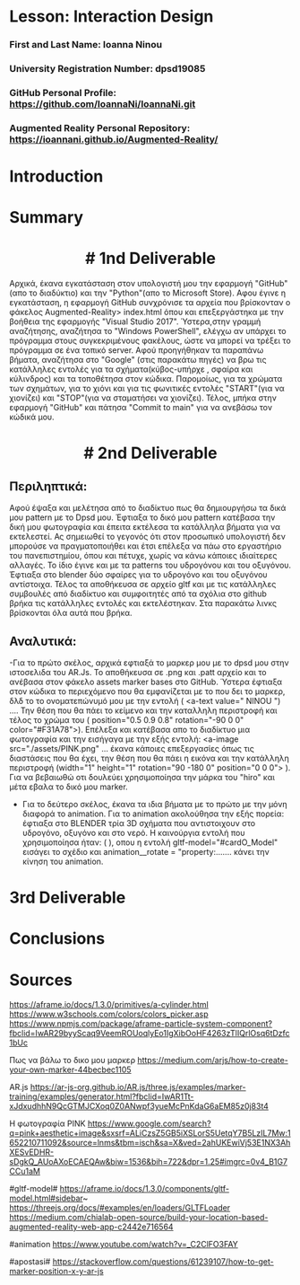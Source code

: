 # Lesson: Interaction Design

### First and Last Name: Ioanna Ninou
### University Registration Number: dpsd19085
### GitHub Personal Profile: https://github.com/IoannaNi/IoannaNi.git
### Augmented Reality Personal Repository: https://ioannani.github.io/Augmented-Reality/

# Introduction

# Summary


<h1 style="text-align:center;"># 1nd Deliverable</h1>
Αρχικά, έκανα εγκατάσταση στον υπολογιστή μου την εφαρμογή "GitHub"(απο το διαδύκτιο) και την "Python"(απο το Microsoft Store). Αφου έγινε η εγκατάσταση, η εφαρμογή GitHub συνχρόνισε τα αρχεία που βρίσκονταν ο φάκελος Augmented-Reality> index.html όπου και επεξεργάστηκα με την βοήθεια της εφαρμογής  "Visual Studio 2017". Ύστερα,στην γραμμή αναζήτησης, αναζήτησα το "Windows PowerShell", ελέγχω αν υπάρχει το πρόγραμμα στους συγκεκριμένους φακέλους, ώστε να μπορεί να τρέξει το πρόγραμμα σε ένα τοπικό server. Αφού προηγήθηκαν τα παραπάνω βήματα, αναζήτησα στο "Google" (στις παρακάτω πηγές) να βρω τις κατάλληλες εντολές για τα σχήματα(κύβος-υπήρχε , σφαίρα και κύλινδρος) και τα τοποθέτησα στον κώδικα. Παρομοίως, για τα χρώματα των σχημάτων, για το χιόνι και για τις φωνιτικές εντολές "START"(για να χιονίζει) και "STOP"(για να σταματήσει να χιονίζει). Τέλος, μπήκα στην εφαρμογή "GitHub" και πάτησα "Commit to main" για να ανεβάσω τον κώδικά μου.

<h1 style="text-align:center;"># 2nd Deliverable</h1>
<h2>Περιληπτικά:</h2>

Αφού έψαξα και μελέτησα από το διαδίκτυο πως θα δημιουργήσω τα δικά μου pattern με το Dpsd μου. Έφτιαξα το δικό μου pattern κατέβασα την δική μου φωτογραφία και έπειτα εκτέλεσα τα κατάλληλα βήματα για να εκτελεστεί.
Ας σημειωθεί το γεγονός ότι στον προσωπικό υπολογιστή δεν μπορούσε να  πραγματοποιήθει και έτσι επέλεξα να πάω στο εργαστήριο του πανεπιστημίου, όπου και πέτυχε, χωρίς να κάνω κάποιες ιδιαίτερες αλλαγές.
Το ίδιο έγινε και με τα patterns του  υδρογόνου και του οξυγόνου. Έφτιαξα στο blender δύο σφαίρες για το υδρογόνο και του οξυγόνου αντίστοιχα. Τέλος τα αποθήκευσα σε αρχείο gltf και με τις κατάλληλες συμβουλές από διαδίκτυο και συμφοιτητές από τα σχόλια στο github βρήκα τις κατάλληλες εντολές και εκτελέστηκαν. Στα παρακάτω λινκς βρίσκονται όλα αυτά που βρήκα.


<h2>Αναλυτικά:</h2>

-Για το πρώτο σκέλος, αρχικά εφτιαξά το μαρκερ μου με το dpsd μου στην ιστοσελιδα του AR.Js. Το αποθήκευσα σε .png και .patt αρχείο και το ανέβασα στον φάκελο assets marker bases στο GitHub. Ύστερα έφτιαξα στον κώδικα το περιεχόμενο που θα εμφανίζεται με το που δει το μαρκερ,  δλδ το το ονοματεπώνυμό μου με την εντολή ( <a-text value=" NINOU ") .... Την θέση που θα πάει το κείμενο και την καταλληλη περιστροφή και τέλος το χρώμα του ( position="0.5 0.9 0.8" rotation="-90 0 0" color="#F31A78"></a-text>).
Επέλεξα και κατέβασα απο το διαδίκτυο μια φωτογραφία και την εισήγαγα με την εξής εντολή: <a-image src="./assets/PINK.png" </a-image> ...  έκανα κάποιες επεξεργασίες όπως τις διαστάσεις που θα έχει, την  θέση που θα πάει η εικόνα και την κατάλληλη περιστροφή (width="1"  height="1" rotation="90 -180 0" position="0 0 0"> ). 
Για να βεβαιωθώ οτι δουλεύει χρησιμοποίησα την μάρκα του "hiro" και μέτα εβαλα το δικό μου marker.
- Για το δεύτερο σκέλος, έκανα τα ιδια βήματα με το πρώτο με την μόνη διαφορά το animation. Για το animation ακολούθησα την εξής πορεία: έφτιαξα στο BLENDER τρία 3D σχήματα που αντιστοιχουν στο υδρογόνο, οξυγόνο και στο νερό. Η καινούργια εντολή που χρησιμοποίησα ήταν: ( <a-entity position="0 1 0" rotation="0 90 0" scale="0.3 0.3 0.3" gltf-model="#cardO_Model"         animation__rotate = "property: rotation; dur: 5000; easing: linear; dir: normal; from:0 0 0; to: 360 0 0; loop: true;" ></a-entity>), οπου η εντολή gltf-model="#cardO_Model"  εισάγει το σχέδιο και animation__rotate = "property:....... κάνει την κίνηση του animation.



# 3rd Deliverable 


# Conclusions


# Sources
https://aframe.io/docs/1.3.0/primitives/a-cylinder.html
https://www.w3schools.com/colors/colors_picker.asp
https://www.npmjs.com/package/aframe-particle-system-component?fbclid=IwAR29byyScaq9VeemROUoqlyEo1IgXibOoHF4263zTlIQrlOsq6tDzfc1bUc

Πως να βάλω το δικο μου μαρκερ
https://medium.com/arjs/how-to-create-your-own-marker-44becbec1105

 AR.js
https://ar-js-org.github.io/AR.js/three.js/examples/marker-training/examples/generator.html?fbclid=IwAR1Tt-xJdxudhhN9QcGTMJCXoq0Z0ANwpf3yueMcPnKdaG6aEM85z0j83t4

Η φωτογραφία PINK
https://www.google.com/search?q=pink+aesthetic+image&sxsrf=ALiCzsZ5GB5iXSLorS5UetqY7B5LzIL7Mw:1652210711092&source=lnms&tbm=isch&sa=X&ved=2ahUKEwiVj53E1NX3AhXESvEDHR-sDgkQ_AUoAXoECAEQAw&biw=1536&bih=722&dpr=1.25#imgrc=0v4_B1G7CCu1aM

#gltf-model#
https://aframe.io/docs/1.3.0/components/gltf-model.html#sidebar~
https://threejs.org/docs/#examples/en/loaders/GLTFLoader
https://medium.com/chialab-open-source/build-your-location-based-augmented-reality-web-app-c2442e716564

#animation
https://www.youtube.com/watch?v=_C2ClFO3FAY

#apostasi#
https://stackoverflow.com/questions/61239107/how-to-get-marker-position-x-y-ar-js

